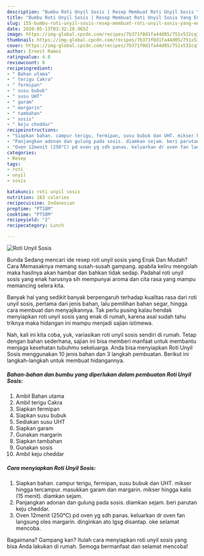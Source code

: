 ```yaml
---
description: "Bumbu Roti Unyil Sosis | Resep Membuat Roti Unyil Sosis Yang Enak dan Simpel"
title: "Bumbu Roti Unyil Sosis | Resep Membuat Roti Unyil Sosis Yang Enak dan Simpel"
slug: 155-bumbu-roti-unyil-sosis-resep-membuat-roti-unyil-sosis-yang-enak-dan-simpel
date: 2020-05-13T03:32:28.965Z
image: https://img-global.cpcdn.com/recipes/7b371f0d1fa44d05/751x532cq70/roti-unyil-sosis-foto-resep-utama.jpg
thumbnail: https://img-global.cpcdn.com/recipes/7b371f0d1fa44d05/751x532cq70/roti-unyil-sosis-foto-resep-utama.jpg
cover: https://img-global.cpcdn.com/recipes/7b371f0d1fa44d05/751x532cq70/roti-unyil-sosis-foto-resep-utama.jpg
author: Ernest Ramos
ratingvalue: 4.8
reviewcount: 8
recipeingredient:
- " Bahan utama"
- " terigu Cakra"
- " fermipan"
- " susu bubuk"
- " susu UHT"
- " garam"
- " margarin"
- " tambahan"
- " sosis"
- " keju cheddar"
recipeinstructions:
- "Siapkan bahan. campur terigu, fermipan, susu bubuk dan UHT. mikser hingga tercampur. masukkan garam dan margarin. mikser hingga kalis (15 menit). diamkan sejam."
- "Panjangkan adonan dan gulung pada sosis. diamkan sejam. beri parutan keju cheddar."
- "Oven 12menit (250°C) pd oven yg sdh panas. keluarkan dr oven fan langsung oles margarin. dinginkan ato lgsg disantap. oke selamat mencoba."
categories:
- Resep
tags:
- roti
- unyil
- sosis

katakunci: roti unyil sosis 
nutrition: 163 calories
recipecuisine: Indonesian
preptime: "PT18M"
cooktime: "PT58M"
recipeyield: "2"
recipecategory: Lunch

---
```



![Roti Unyil Sosis](https://img-global.cpcdn.com/recipes/7b371f0d1fa44d05/751x532cq70/roti-unyil-sosis-foto-resep-utama.jpg)

Bunda Sedang mencari ide resep roti unyil sosis yang Enak Dan Mudah? Cara Memasaknya memang susah-susah gampang. apabila keliru mengolah maka hasilnya akan hambar dan bahkan tidak sedap. Padahal roti unyil sosis yang enak harusnya sih mempunyai aroma dan cita rasa yang mampu memancing selera kita.

Banyak hal yang sedikit banyak berpengaruh terhadap kualitas rasa dari roti unyil sosis, pertama dari jenis bahan, lalu pemilihan bahan segar, hingga cara membuat dan menyajikannya. Tak perlu pusing kalau hendak menyiapkan roti unyil sosis yang enak di rumah, karena asal sudah tahu triknya maka hidangan ini mampu menjadi sajian istimewa.




Nah, kali ini kita coba, yuk, variasikan roti unyil sosis sendiri di rumah. Tetap dengan bahan sederhana, sajian ini bisa memberi manfaat untuk membantu menjaga kesehatan tubuhmu sekeluarga. Anda bisa menyiapkan Roti Unyil Sosis menggunakan 10 jenis bahan dan 3 langkah pembuatan. Berikut ini langkah-langkah untuk membuat hidangannya.

<!--inarticleads1-->

##### Bahan-bahan dan bumbu yang diperlukan dalam pembuatan Roti Unyil Sosis:

1. Ambil  Bahan utama
1. Ambil  terigu Cakra
1. Siapkan  fermipan
1. Siapkan  susu bubuk
1. Sediakan  susu UHT
1. Siapkan  garam
1. Gunakan  margarin
1. Siapkan  tambahan
1. Gunakan  sosis
1. Ambil  keju cheddar




<!--inarticleads2-->

##### Cara menyiapkan Roti Unyil Sosis:

1. Siapkan bahan. campur terigu, fermipan, susu bubuk dan UHT. mikser hingga tercampur. masukkan garam dan margarin. mikser hingga kalis (15 menit). diamkan sejam.
1. Panjangkan adonan dan gulung pada sosis. diamkan sejam. beri parutan keju cheddar.
1. Oven 12menit (250°C) pd oven yg sdh panas. keluarkan dr oven fan langsung oles margarin. dinginkan ato lgsg disantap. oke selamat mencoba.




Bagaimana? Gampang kan? Itulah cara menyiapkan roti unyil sosis yang bisa Anda lakukan di rumah. Semoga bermanfaat dan selamat mencoba!
